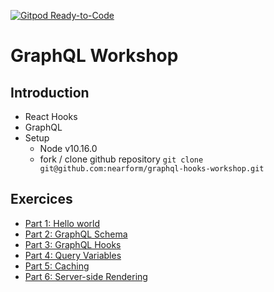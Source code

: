 [![Gitpod Ready-to-Code](https://img.shields.io/badge/Gitpod-Ready--to--Code-blue?logo=gitpod)](https://gitpod.io/#https://github.com/nearform/graphql-hooks-workshop) 

# GraphQL Workshop

## Introduction

- React Hooks
- GraphQL
- Setup
  - Node v10.16.0
  - fork / clone github repository
  `git clone git@github.com:nearform/graphql-hooks-workshop.git`

## Exercices

- [Part 1: Hello world](https://github.com/nearform/graphql-hooks-workshop/tree/master/exercises/part-1-hello-world)
- [Part 2: GraphQL Schema](https://github.com/nearform/graphql-hooks-workshop/tree/master/exercises/part-2-graphql-schema)
- [Part 3: GraphQL Hooks](https://github.com/nearform/graphql-hooks-workshop/tree/master/exercises/part-3-graphql-hooks)
- [Part 4: Query Variables](https://github.com/nearform/graphql-hooks-workshop/tree/master/exercises/part-4-query-variables)
- [Part 5: Caching](https://github.com/nearform/graphql-hooks-workshop/tree/master/exercises/part-5-caching)
- [Part 6: Server-side Rendering](https://github.com/nearform/graphql-hooks-workshop/tree/master/exercises/part-6-ssr)